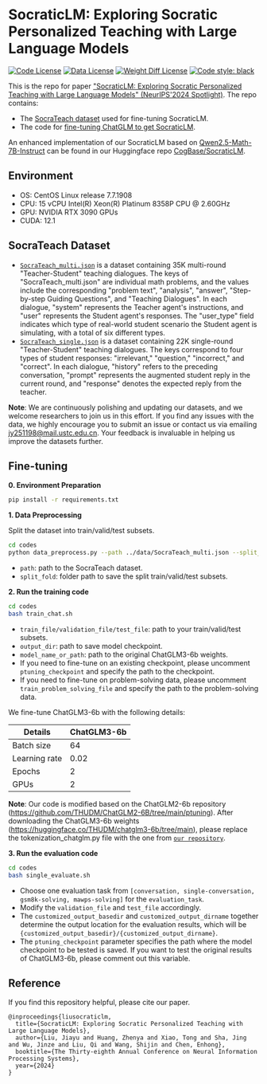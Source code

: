 # SocraticLM: Exploring Socratic Personalized Teaching with Large Language Models

[![Code License](https://img.shields.io/badge/Code%20License-Apache_2.0-green.svg)](https://github.com/Ljyustc/SocraticLM/blob/main/LICENSE/LICENSE)
[![Data License](https://img.shields.io/badge/Data%20License-CC%20By%20NC%204.0-red.svg)](https://github.com/Ljyustc/SocraticLM/blob/main/LICENSE/DATA_LICENSE)
[![Weight Diff License](https://img.shields.io/badge/Weight%20Diff%20License-CC%20By%20NC%204.0-yellow)](https://github.com/Ljyustc/SocraticLM/blob/main/LICENSE/WEIGHT_DIFF_LICENSE)
[![Code style: black](https://img.shields.io/badge/code%20style-black-000000.svg)](https://github.com/psf/black)

This is the repo for paper ["SocraticLM: Exploring Socratic Personalized Teaching with Large Language Models" (NeurIPS'2024 Spotlight)](https://proceedings.neurips.cc/paper_files/paper/2024/file/9bae399d1f34b8650351c1bd3692aeae-Paper-Conference.pdf). The repo contains:

- The [SocraTeach dataset](#socrateach-dataset) used for fine-tuning SocraticLM.
- The code for [fine-tuning ChatGLM to get SocraticLM](#fine-tuning).

An enhanced implementation of our SocraticLM based on [Qwen2.5-Math-7B-Instruct](https://github.com/QwenLM/Qwen2.5-Math) can be found in our Huggingface repo [CogBase/SocraticLM](https://huggingface.co/CogBase-USTC/SocraticLM).

## Environment
* OS: CentOS Linux release 7.7.1908
* CPU: 15 vCPU Intel(R) Xeon(R) Platinum 8358P CPU @ 2.60GHz
* GPU: NVIDIA RTX 3090 GPUs
* CUDA: 12.1

## SocraTeach Dataset
- [`SocraTeach_multi.json`](data/SocraTeach_multi.json) is a dataset containing 35K multi-round "Teacher-Student" teaching dialogues. The keys of "SocraTeach_multi.json" are individual math problems, and the values include the corresponding "problem text", "analysis", "answer", "Step-by-step Guiding Questions", and "Teaching Dialogues". In each dialogue, "system" represents the Teacher agent's instructions, and "user" represents the Student agent's responses. The "user_type" field indicates which type of real-world student scenario the Student agent is simulating, with a total of six different types.
- [`SocraTeach_single.json`](data/SocraTeach_single.json) is a dataset containing 22K single-round "Teacher-Student" teaching dialogues. The keys correspond to four types of student responses: "irrelevant," "question," "incorrect," and "correct". In each dialogue, "history" refers to the preceding conversation, "prompt" represents the augmented student reply in the current round, and "response" denotes the expected reply from the teacher.

<strong>Note</strong>: We are continuously polishing and updating our datasets, and we welcome researchers to join us in this effort. If you find any issues with the data, we highly encourage you to submit an issue or contact us via emailing jy251198@mail.ustc.edu.cn. Your feedback is invaluable in helping us improve the datasets further.

## Fine-tuning
<strong> 0. Environment Preparation </strong> 

```bash
pip install -r requirements.txt
```

<strong> 1. Data Preprocessing </strong> 

Split the dataset into train/valid/test subsets.

```bash
cd codes
python data_preprocess.py --path ../data/SocraTeach_multi.json --split_fold ../data/data_split
```

- `path`: path to the SocraTeach dataset.
- `split_fold`: folder path to save the split train/valid/test subsets.

<strong> 2. Run the training code </strong> 

```bash
cd codes
bash train_chat.sh
```

- `train_file/validation_file/test_file`: path to your train/valid/test subsets.
- `output_dir`: path to save model checkpoint.
- `model_name_or_path`: path to the original ChatGLM3-6b weights.
- If you need to fine-tune on an existing checkpoint, please uncomment `ptuning_checkpoint` and specify the path to the checkpoint.
- If you need to fine-tune on problem-solving data, please uncomment `train_problem_solving_file` and specify the path to the problem-solving data.

We fine-tune ChatGLM3-6b with the following details:

| Details        | ChatGLM3-6b |
|----------------|------------|
| Batch size     |     64     |
| Learning rate  |    0.02    |
| Epochs         |     2      |
| GPUs           |     2      |

 <strong>Note</strong>: Our code is modified based on the ChatGLM2-6b repository (https://github.com/THUDM/ChatGLM2-6B/tree/main/ptuning). After downloading the ChatGLM3-6b weights (https://huggingface.co/THUDM/chatglm3-6b/tree/main), please replace the tokenization_chatglm.py file with the one from [`our repository`](codes/tokenization_chatglm.py).

 <strong> 3. Run the evaluation code </strong> 

```bash
cd codes
bash single_evaluate.sh
```

- Choose one evaluation task from `[conversation, single-conversation, gsm8k-solving, mawps-solving]` for the `evaluation_task`.
- Modify the `validation_file` and `test_file` accordingly.
- The `customized_output_basedir` and `customized_output_dirname` together determine the output location for the evaluation results, which will be `{customized_output_basedir}/{customized_output_dirname}`.
- The `ptuning_checkpoint` parameter specifies the path where the model checkpoint to be tested is saved. If you want to test the original results of ChatGLM3-6b, please comment out this variable.

## Reference
If you find this repository helpful, please cite our paper.
```
@inproceedings{liusocraticlm,
  title={SocraticLM: Exploring Socratic Personalized Teaching with Large Language Models},
  author={Liu, Jiayu and Huang, Zhenya and Xiao, Tong and Sha, Jing and Wu, Jinze and Liu, Qi and Wang, Shijin and Chen, Enhong},
  booktitle={The Thirty-eighth Annual Conference on Neural Information Processing Systems},
  year={2024}
}
```




